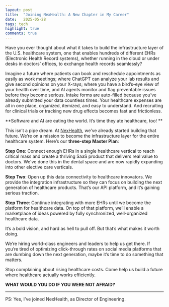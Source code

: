 ```yaml
---
layout: post
title:  "Joining NexHealth: A New Chapter in My Career"
date:   2025-05-28
tags: tech 
highlight: true
comments: true
---
```


Have you ever thought about what it takes to build the infrastructure layer of the U.S. healthcare system, one that enables hundreds of different EHRs (Electronic Health Record systems), whether running in the cloud or under desks in doctors’ offices, to exchange health records seamlessly?

Imagine a future where patients can book and reschedule appointments as easily as work meetings; where ChatGPT can analyze your lab results and give second opinions on your X-rays; where you have a bird’s-eye view of your health over time, and AI agents monitor and flag preventable issues before they become serious. Intake forms are auto-filled because you’ve already submitted your data countless times. Your healthcare expenses are all in one place, organized, itemized, and easy to understand. And recruiting for clinical trials or tracking new drug effects becomes fast and frictionless.

**Software and AI are eating the world. It’s time they ate healthcare, too! **

This isn’t a pipe dream. At [NexHealth](https://www.nexhealth.com/), we’ve already started building that future. We’re on a mission to become the infrastructure layer for the entire healthcare system. Here’s our **three-step Master Plan**:

**Step One**: Connect enough EHRs in a single healthcare vertical to reach critical mass and create a thriving SaaS product that delivers real value to doctors. We’ve done this in the dental space and are now rapidly expanding into other elective care verticals.

**Step Two**: Open up this data connectivity to healthcare innovators. We provide the integration infrastructure so they can focus on building the next generation of healthcare products. That’s our API platform, and it’s gaining serious traction.

**Step Three**: Continue integrating with more EHRs until we become the platform for healthcare data. On top of that platform, we’ll enable a marketplace of ideas powered by fully synchronized, well-organized healthcare data.

It’s a bold vision, and hard as hell to pull off. But that’s what makes it worth doing.

We’re hiring world-class engineers and leaders to help us get there. If you’re tired of optimizing click-through rates on social media platforms that are dumbing down the next generation, maybe it’s time to do something that matters.

Stop complaining about rising healthcare costs. Come help us build a future where healthcare actually works efficiently.

**WHAT WOULD YOU DO IF YOU WERE NOT AFRAID?**

---

PS: Yes, I’ve joined NexHealth, as Director of Engineering. 


